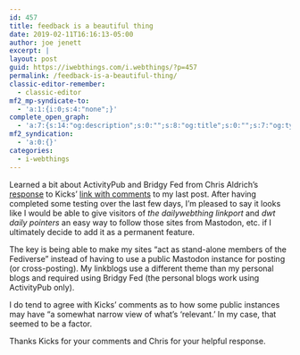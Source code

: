 ```yaml
---
id: 457
title: feedback is a beautiful thing
date: 2019-02-11T16:16:13-05:00
author: joe jenett
excerpt: |
layout: post
guid: https://iwebthings.com/i.webthings/?p=457
permalink: /feedback-is-a-beautiful-thing/
classic-editor-remember:
  - classic-editor
mf2_mp-syndicate-to:
  - 'a:1:{i:0;s:4:"none";}'
complete_open_graph:
  - 'a:7:{s:14:"og:description";s:0:"";s:8:"og:title";s:0:"";s:7:"og:type";s:0:"";s:12:"twitter:card";s:7:"summary";s:15:"twitter:creator";s:0:"";s:19:"twitter:description";s:0:"";s:8:"og:image";s:0:"";}'
mf2_syndication:
  - 'a:0:{}'
categories:
  - i-webthings
---
```

Learned a bit about ActivityPub and Bridgy Fed from Chris Aldrich&#8217;s [response](https://boffosocko.com/2019/02/09/mastodon-spam-wordpress-and-the-indieweb/ "Chris Aldrich") to Kicks&#8217; [link with comments](https://www.kickscondor.com/joe's-syndicated-links-considered-'spam'-by-some-mastodon-instance/) to my last post. After having completed some testing over the last few days, I&#8217;m pleased to say it looks like I would be able to give visitors of _the dailywebthing linkport_ and _dwt daily pointers_ an easy way to follow those sites from Mastodon, etc. if I ultimately decide to add it as a permanent feature.

The key is being able to make my sites “act as stand-alone members of the Fediverse” instead of having to use a public Mastodon instance for posting (or cross-posting). My linkblogs use a different theme than my personal blogs and required using Bridgy Fed (the personal blogs work using ActivityPub only).

I do tend to agree with Kicks&#8217; comments as to how some public instances may have &#8220;a somewhat narrow view of what’s ‘relevant.’ In my case, that seemed to be a factor.

Thanks Kicks for your comments and Chris for your helpful response.

[](https://fed.brid.gy/)